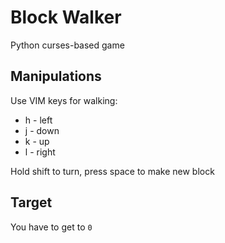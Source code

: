 # Block Walker
Python curses-based game

## Manipulations
Use VIM keys for walking:
- h - left
- j - down
- k - up
- l - right

Hold shift to turn, press space to make new block

## Target
You have to get to `0`
